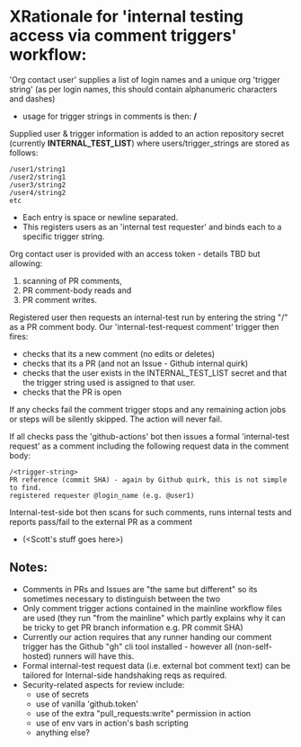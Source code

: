 # XRationale for 'internal testing access via comment triggers' workflow:

'Org contact user' supplies a list of login names and a unique org 'trigger string' (as per login names, this should contain alphanumeric characters and dashes)
- usage for trigger strings in comments is then: **/<trigger-string>**

Supplied user & trigger information is added to an action repository secret (currently **INTERNAL_TEST_LIST**) where users/trigger_strings are stored as follows:

    /user1/string1
    /user2/string1
    /user3/string2
    /user4/string2
    etc

- Each entry is space or newline separated.
- This registers users as an 'internal test requester' and binds each to a specific trigger string.

Org contact user is provided with an access token - details TBD but allowing: 
1. scanning of PR comments, 
2. PR comment-body reads and 
3. PR comment writes.

Registered user then requests an internal-test run by entering the string "/<trigger-string>" as a PR comment body.
Our 'internal-test-request comment' trigger then fires:
- checks that its a new comment (no edits or deletes)
- checks that its a PR (and not an Issue - Github internal quirk)
- checks that the user exists in the INTERNAL_TEST_LIST secret and that the trigger string used is assigned to that user.
- checks that the PR is open

If any checks fail the comment trigger stops and any remaining action jobs or steps will be silently skipped. The action will never fail.

If all checks pass the 'github-actions' bot then issues a formal 'internal-test request' as a comment including the following request data in the comment body: 

    /<trigger-string>
    PR reference (commit SHA) - again by Github quirk, this is not simple to find.
    registered requester @login_name (e.g. @user1)

Internal-test-side bot then scans for such comments, runs internal tests and reports pass/fail to the external PR as a comment
- (<Scott's stuff goes here>)

## Notes:

- Comments in PRs and Issues are "the same but different" so its sometimes necessary to distinguish between the two
- Only comment trigger actions contained in the mainline workflow files are used (they run "from the mainline" which partly explains why it can be tricky to get PR branch information e.g. PR commit SHA) 
- Currently our action requires that any runner handing our comment trigger has the Github "gh" cli tool installed - however all (non-self-hosted) runners will have this.
- Formal internal-test request data (i.e. external bot comment text) can be tailored for Internal-side handshaking reqs as required.
- Security-related aspects for review include:
  - use of secrets
  - use of vanilla 'github.token'
  - use of the extra "pull_requests:write" permission in action
  - use of env vars in action's bash scripting
  - anything else?

